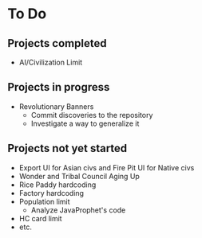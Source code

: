 # To Do 

Projects completed
--------------------

* AI/Civilization Limit

Projects in progress
--------------------

* Revolutionary Banners
  - Commit discoveries to the repository
  - Investigate a way to generalize it
  
Projects not yet started
------------------------

* Export UI for Asian civs and Fire Pit UI for Native civs
* Wonder and Tribal Council Aging Up
* Rice Paddy hardcoding
* Factory hardcoding
* Population limit
  - Analyze JavaProphet's code
* HC card limit
* etc.
